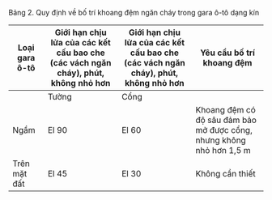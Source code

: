 Bảng 2. Quy định về bố trí khoang đệm ngăn cháy trong gara ô-tô dạng kín

| Loại gara ô-tô   | Giới hạn chịu lửa của các kết cấu bao che (các vách ngăn cháy), phút, không nhỏ hơn   | Giới hạn chịu lửa của các kết cấu bao che (các vách ngăn cháy), phút, không nhỏ hơn   | Yêu cầu bố trí khoang đệm                                            |
|------------------|---------------------------------------------------------------------------------------|---------------------------------------------------------------------------------------|----------------------------------------------------------------------|
|                  | Tường                                                                                 | Cổng                                                                                  |                                                                      |
| Ngầm             | El 90                                                                                 | El 60                                                                                 | Khoang đệm có độ sâu đảm bảo mở được cổng, nhưng không nhỏ hơn 1,5 m |
| Trên mặt đất     | El 45                                                                                 | El 30                                                                                 | Không cần thiết                                                      |